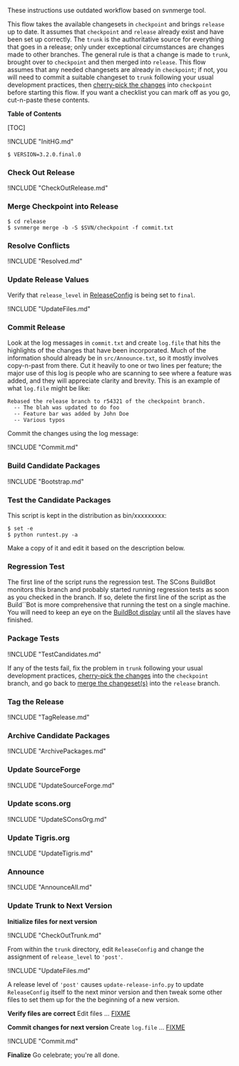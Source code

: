 These instructions use outdated workflow based on svnmerge tool.

This flow takes the available changesets in `checkpoint` and brings `release` up to date.  It assumes that `checkpoint` and `release` already exist and have been set up correctly. The `trunk` is the authoritative source for everything that goes in a release; only under exceptional circumstances are changes made to other branches.  The general rule is that a change is made to `trunk`, brought over to `checkpoint` and then merged into `release`. This flow assumes that any needed changesets are already in `checkpoint`; if not, you will need to commit a suitable changeset to `trunk` following your usual development practices, then [cherry-pick the changes](ReleaseHOWTO/TipCherryPick) into `checkpoint` before starting this flow. If you want a checklist you can mark off as you go, cut-n-paste these contents.

**Table of Contents**

[TOC]

!INCLUDE "InitHG.md"

```
$ VERSION=3.2.0.final.0
```
### Check Out Release

!INCLUDE "CheckOutRelease.md" 
<a name="MergeAgain"></a> 
### Merge Checkpoint into Release

```
$ cd release
$ svnmerge merge -b -S $SVN/checkpoint -f commit.txt
```

### Resolve Conflicts

!INCLUDE "Resolved.md"

### Update Release Values

Verify that `release_level` in [ReleaseConfig](ReleaseConfig) is being set to `final`.

!INCLUDE "UpdateFiles.md"

### Commit Release

Look at the log messages in `commit.txt` and create `log.file` that hits the highlights of the changes that have been incorporated.  Much of the information should already be in `src/Announce.txt`, so it mostly involves copy-n-past from there.  Cut it heavily to one or two lines per feature; the major use of this log is people who are scanning to see where a feature was added, and they will appreciate clarity and brevity.  This is an example of what `log.file` might be like:

```
Rebased the release branch to r54321 of the checkpoint branch.
  -- The blah was updated to do foo
  -- Feature bar was added by John Doe
  -- Various typos
```

Commit the changes using the log message: 

!INCLUDE "Commit.md"

### Build Candidate Packages
!INCLUDE "Bootstrap.md"

### Test the Candidate Packages
This script is kept in the distribution as bin/xxxxxxxxx:
```
$ set -e
$ python runtest.py -a
```
Make a copy of it and edit it based on the description below.

### Regression Test

The first line of the script runs the regression test.  The SCons BuildBot monitors this branch and probably started running regression tests as soon as you checked in the branch.  If so, delete the first line of the script as the Build``Bot is more comprehensive that running the test on a single machine.  You will need to keep an eye on the [BuildBot display](http://buildbot.scons.org/console?branch=release) until all the slaves have finished.

### Package Tests

!INCLUDE "TestCandidates.md"

If any of the tests fail, fix the problem in `trunk` following your usual development practices, [cherry-pick the changes](ReleaseHOWTO/TipCherryPick) into the `checkpoint` branch, and go back to [merge the changeset(s)](ReleaseHOWTO/TipFinalBody) into the `release` branch.

### Tag the Release
!INCLUDE "TagRelease.md"

### Archive Candidate Packages
!INCLUDE "ArchivePackages.md"

 ### Update SourceForge
!INCLUDE "UpdateSourceForge.md" 

### Update scons.org
!INCLUDE "UpdateSConsOrg.md" 

### Update Tigris.org
!INCLUDE "UpdateTigris.md" 

### Announce
!INCLUDE "AnnounceAll.md" 

### Update Trunk to Next Version

**Initialize files for next version** 

!INCLUDE "CheckOutTrunk.md" 

From within the `trunk` directory, edit `ReleaseConfig` and change the assignment of `release_level` to `'post'`. 

!INCLUDE "UpdateFiles.md" 

A release level of `'post'` causes `update-release-info.py` to update `ReleaseConfig` itself to the next minor version and then tweak some other files to set them up for the the beginning of a new version.

**Verify files are correct** Edit files ... [FIXME](ReleaseHOWTO/TipFinalBody)

**Commit changes for next version** Create `log.file` ... [FIXME](ReleaseHOWTO/TipFinalBody) 

!INCLUDE "Commit.md"

**Finalize** Go celebrate; you're all done. 
